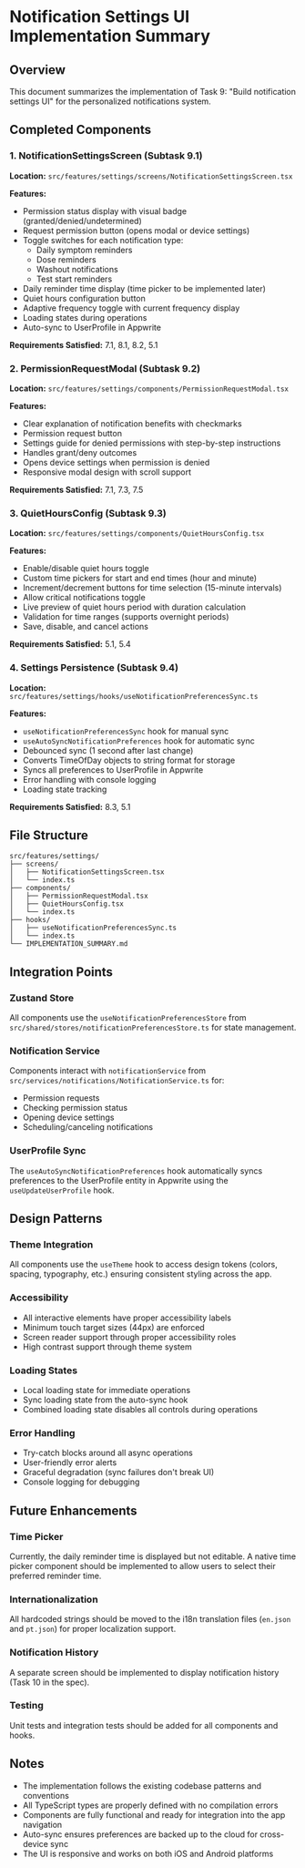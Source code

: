 # Notification Settings UI Implementation Summary

## Overview

This document summarizes the implementation of Task 9: "Build notification settings UI" for the personalized notifications system.

## Completed Components

### 1. NotificationSettingsScreen (Subtask 9.1)

**Location:** `src/features/settings/screens/NotificationSettingsScreen.tsx`

**Features:**

- Permission status display with visual badge (granted/denied/undetermined)
- Request permission button (opens modal or device settings)
- Toggle switches for each notification type:
  - Daily symptom reminders
  - Dose reminders
  - Washout notifications
  - Test start reminders
- Daily reminder time display (time picker to be implemented later)
- Quiet hours configuration button
- Adaptive frequency toggle with current frequency display
- Loading states during operations
- Auto-sync to UserProfile in Appwrite

**Requirements Satisfied:** 7.1, 8.1, 8.2, 5.1

### 2. PermissionRequestModal (Subtask 9.2)

**Location:** `src/features/settings/components/PermissionRequestModal.tsx`

**Features:**

- Clear explanation of notification benefits with checkmarks
- Permission request button
- Settings guide for denied permissions with step-by-step instructions
- Handles grant/deny outcomes
- Opens device settings when permission is denied
- Responsive modal design with scroll support

**Requirements Satisfied:** 7.1, 7.3, 7.5

### 3. QuietHoursConfig (Subtask 9.3)

**Location:** `src/features/settings/components/QuietHoursConfig.tsx`

**Features:**

- Enable/disable quiet hours toggle
- Custom time pickers for start and end times (hour and minute)
- Increment/decrement buttons for time selection (15-minute intervals)
- Allow critical notifications toggle
- Live preview of quiet hours period with duration calculation
- Validation for time ranges (supports overnight periods)
- Save, disable, and cancel actions

**Requirements Satisfied:** 5.1, 5.4

### 4. Settings Persistence (Subtask 9.4)

**Location:** `src/features/settings/hooks/useNotificationPreferencesSync.ts`

**Features:**

- `useNotificationPreferencesSync` hook for manual sync
- `useAutoSyncNotificationPreferences` hook for automatic sync
- Debounced sync (1 second after last change)
- Converts TimeOfDay objects to string format for storage
- Syncs all preferences to UserProfile in Appwrite
- Error handling with console logging
- Loading state tracking

**Requirements Satisfied:** 8.3, 5.1

## File Structure

```
src/features/settings/
├── screens/
│   ├── NotificationSettingsScreen.tsx
│   └── index.ts
├── components/
│   ├── PermissionRequestModal.tsx
│   ├── QuietHoursConfig.tsx
│   └── index.ts
├── hooks/
│   ├── useNotificationPreferencesSync.ts
│   └── index.ts
└── IMPLEMENTATION_SUMMARY.md
```

## Integration Points

### Zustand Store

All components use the `useNotificationPreferencesStore` from `src/shared/stores/notificationPreferencesStore.ts` for state management.

### Notification Service

Components interact with `notificationService` from `src/services/notifications/NotificationService.ts` for:

- Permission requests
- Checking permission status
- Opening device settings
- Scheduling/canceling notifications

### UserProfile Sync

The `useAutoSyncNotificationPreferences` hook automatically syncs preferences to the UserProfile entity in Appwrite using the `useUpdateUserProfile` hook.

## Design Patterns

### Theme Integration

All components use the `useTheme` hook to access design tokens (colors, spacing, typography, etc.) ensuring consistent styling across the app.

### Accessibility

- All interactive elements have proper accessibility labels
- Minimum touch target sizes (44px) are enforced
- Screen reader support through proper accessibility roles
- High contrast support through theme system

### Loading States

- Local loading state for immediate operations
- Sync loading state from the auto-sync hook
- Combined loading state disables all controls during operations

### Error Handling

- Try-catch blocks around all async operations
- User-friendly error alerts
- Graceful degradation (sync failures don't break UI)
- Console logging for debugging

## Future Enhancements

### Time Picker

Currently, the daily reminder time is displayed but not editable. A native time picker component should be implemented to allow users to select their preferred reminder time.

### Internationalization

All hardcoded strings should be moved to the i18n translation files (`en.json` and `pt.json`) for proper localization support.

### Notification History

A separate screen should be implemented to display notification history (Task 10 in the spec).

### Testing

Unit tests and integration tests should be added for all components and hooks.

## Notes

- The implementation follows the existing codebase patterns and conventions
- All TypeScript types are properly defined with no compilation errors
- Components are fully functional and ready for integration into the app navigation
- Auto-sync ensures preferences are backed up to the cloud for cross-device sync
- The UI is responsive and works on both iOS and Android platforms
